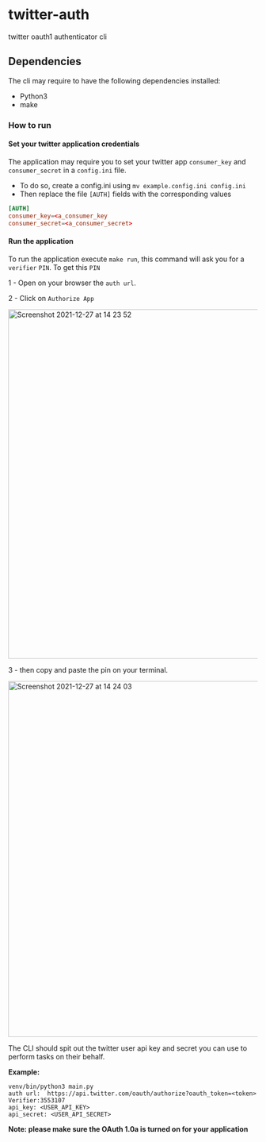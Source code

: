 # twitter-auth
twitter oauth1 authenticator cli

## Dependencies
The cli may require to have the following dependencies installed:

- Python3
- make


### How to run

#### Set your twitter application credentials

The application may require you to set your twitter app `consumer_key` and `consumer_secret` in a `config.ini` file.

- To do so, create a config.ini using `mv example.config.ini config.ini`
- Then replace the file `[AUTH]` fields with the corresponding values

```toml
[AUTH]
consumer_key=<a_consumer_key
consumer_secret=<a_consumer_secret>
```

#### Run the application

To run the application execute `make run`, this command will ask you for a `verifier` `PIN`. To get this `PIN`

1 - Open on your browser the `auth url`.

2 - Click on `Authorize App`

<img width="704" alt="Screenshot 2021-12-27 at 14 23 52" src="https://user-images.githubusercontent.com/5704817/147476015-91eaa0ea-0a99-4534-97ac-b5c979ccbb58.png">

3 - then copy and paste the pin on your terminal.

 <img width="717" alt="Screenshot 2021-12-27 at 14 24 03" src="https://user-images.githubusercontent.com/5704817/147476045-46a358c9-4db5-4dac-886e-c18968e5c25b.png">

The CLI should spit out the twitter user api key and secret you can use to perform tasks on their behalf.

**Example:**
```
venv/bin/python3 main.py
auth url:  https://api.twitter.com/oauth/authorize?oauth_token=<token>
Verifier:3553107
api_key: <USER_API_KEY>
api_secret: <USER_API_SECRET>
```

**Note: please make sure the OAuth 1.0a is turned on for your application**
